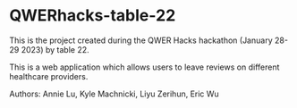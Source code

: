 # QWERhacks-table-22

This is the project created during the QWER Hacks hackathon (January 28-29 2023) by table 22.

This is a web application which allows users to leave reviews on different healthcare providers.

Authors: 
Annie Lu,
Kyle Machnicki,
Liyu Zerihun,
Eric Wu